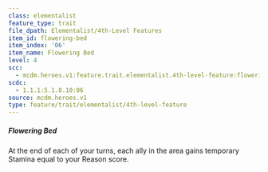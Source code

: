 ```yaml
---
class: elementalist
feature_type: trait
file_dpath: Elementalist/4th-Level Features
item_id: flowering-bed
item_index: '06'
item_name: Flowering Bed
level: 4
scc:
  - mcdm.heroes.v1:feature.trait.elementalist.4th-level-feature:flowering-bed
scdc:
  - 1.1.1:5.1.8.10:06
source: mcdm.heroes.v1
type: feature/trait/elementalist/4th-level-feature
---
```


##### Flowering Bed

At the end of each of your turns, each ally in the area gains temporary Stamina equal to your Reason score.
